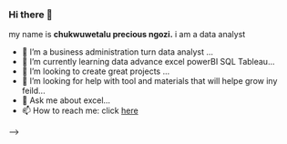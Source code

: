 ### Hi there 👋

my name is **chukwuwetalu precious ngozi.** i am a data analyst 


- 🔭 I’m a business administration turn data analyst  ...
- 🌱 I’m currently learning data advance excel powerBI SQL Tableau...
- 👯 I’m looking to create  great projects ...
- 🤔 I’m looking for help with tool and materials that will helpe grow iny feild...
- 💬 Ask me about excel...
- 📫 How to reach me: click [here](https://www.linkedin.com/in/chukwuwetalu-ngoziprecious-a81a33248?utm_source=share&utm_campaign=share_via&utm_content=profile&utm_medium=android_app)

-->
